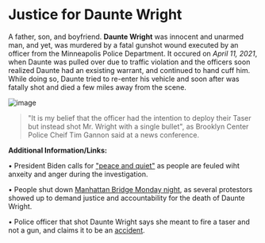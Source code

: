 # Justice for Daunte Wright
A father, son, and boyfriend. **Daunte Wright** was innocent and unarmed man, and yet, was murdered by a fatal gunshot wound executed by an officer from the Minneapolis Police Department. It occured on _April 11, 2021_, when Daunte was pulled over due to traffic violation and the officers soon realized Daunte had an exsisting warrant, and continued to hand cuff him. While doing so, Daunte tried to re-enter his vehicle and soon after was fatally shot and died a few miles away from the scene.  


![image](https://user-images.githubusercontent.com/81777321/114480901-4c38a300-9bb8-11eb-817d-0012aaad88d2.png)


> "It is my belief that the officer had the intention to deploy their Taser but instead shot Mr. Wright with a single bullet", as Brooklyn Center Police Cheif Tim Gannon said at a news conference.

**Additional Information/Links:**

• President Biden calls for ["peace and quiet"](https://www.nbcnews.com/politics/joe-biden/biden-calls-peace-calm-wake-daunte-wright-shooting-minnesota-n1263869)
 as people are feuled wiht anxeity and anger during the investigation.
 
 • People shut down [Manhattan Bridge Monday night](https://nypost.com/2021/04/12/daunte-wright-protesters-march-across-manhattan-bridge-in-nyc/), as several protestors showed up to demand justice and accountability for the death of Daunte Wright.
 
 • Police officer that shot Daunte Wright says she meant to fire a taser and not a gun, and claims it to be an [accident](https://www.forbes.com/sites/ginaheeb/2021/04/12/officer-who-shot-daunte-wright-meant-to-fire-taser-instead-of-gun-police-say/?sh=2e23cf71b314).



